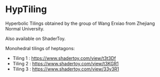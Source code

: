 # HypTiling

Hyperbolic Tilings obtained by the group of Wang Erxiao from Zhejiang Normal University.

Also available on ShaderToy.

Monohedral tilings of heptagons:

* Tiling 1 : https://www.shadertoy.com/view/t3t3Df
* Tiling 2 : https://www.shadertoy.com/view/t3KGR1
* Tiling 3 : https://www.shadertoy.com/view/33y3R1

